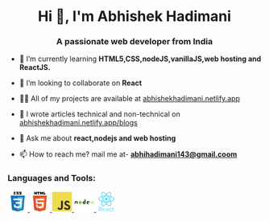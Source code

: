 <h1 align="center">Hi 👋, I'm Abhishek Hadimani</h1>
<h3 align="center">A passionate web developer from India</h3>

- 🌱 I’m currently learning **HTML5,CSS,nodeJS,vanillaJS,web hosting and ReactJS.**

- 👯 I’m looking to collaborate on **React**

- 👨‍💻 All of my projects are available at [abhishekhadimani.netlify.app](abhishekhadimani.netlify.app)

- 📝 I wrote articles technical and non-technical on [abhishekhadimani.netlify.app/blogs](abhishekhadimani.netlify.app/blogs)

- 💬 Ask me about **react,nodejs and web hosting**

- 📫 How to reach me? mail me at- **abhihadimani143@gmail.coom**


<h3 align="left">Languages and Tools:</h3>
<p align="left"> <a href="https://www.w3schools.com/css/" target="_blank" rel="noreferrer"> <img src="https://raw.githubusercontent.com/devicons/devicon/master/icons/css3/css3-original-wordmark.svg" alt="css3" width="40" height="40"/> </a> <a href="https://www.w3.org/html/" target="_blank" rel="noreferrer"> <img src="https://raw.githubusercontent.com/devicons/devicon/master/icons/html5/html5-original-wordmark.svg" alt="html5" width="40" height="40"/> </a> <a href="https://developer.mozilla.org/en-US/docs/Web/JavaScript" target="_blank" rel="noreferrer"> <img src="https://raw.githubusercontent.com/devicons/devicon/master/icons/javascript/javascript-original.svg" alt="javascript" width="40" height="40"/> </a> <a href="https://nodejs.org" target="_blank" rel="noreferrer"> <img src="https://raw.githubusercontent.com/devicons/devicon/master/icons/nodejs/nodejs-original-wordmark.svg" alt="nodejs" width="40" height="40"/> </a> <a href="https://reactjs.org/" target="_blank" rel="noreferrer"> <img src="https://raw.githubusercontent.com/devicons/devicon/master/icons/react/react-original-wordmark.svg" alt="react" width="40" height="40"/> </a> </p>
